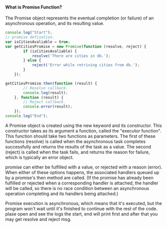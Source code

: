 <h4> What is Promise Function? </h4>
<p>The Promise object represents the eventual completion (or failure) of an asynchronous operation, and its resulting value.</p>

```javascript
console.log("Start");
// promise defination.
var isCitiesAvaliable = true;
var getCitiesPromise = new Promise(function (resolve, reject) {
		if (isCitiesAvaliable) {
			resolve('There are cities in db.');
		} else {
			reject('Error while retriving cities from db.');
		}
	});

getCitiesPromise.then(function (result) {
		// Resolve callback.
		console.log(result); 
	}, function (result) {
		// Reject callback.
		console.error(result);
	});
console.log("End");
```

<p>A Promise object is created using the new keyword and its constructor. This constructor takes as its argument a function, called the "executor function". This function should take two functions as parameters. The first of these functions (resolve) is called when the asynchronous task completes successfully and returns the results of the task as a value. The second (reject) is called when the task fails, and returns the reason for failure, which is typically an error object.
</p>
<p>promise can either be fulfilled with a value, or rejected with a reason (error). When either of these options happens, the associated handlers queued up by a promise's then method are called. (If the promise has already been fulfilled or rejected when a corresponding handler is attached, the handler will be called, so there is no race condition between an asynchronous operation completing and its handlers being attached.)</p>

<p>Promise execution is asynchronous, which means that it's executed, but the program won't wait until it's finished to continue with the rest of the code. plase open and see the logs the start, end will print first and after that you may get resolve and reject msg.</p>
